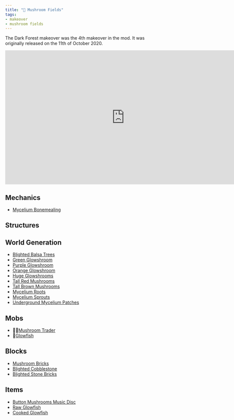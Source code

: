 ```yaml
---
title: "🍄 Mushroom Fields"
tags:
- makeover
- mushroom fields
---
```


The Dark Forest makeover was the 4th makeover in the mod. It was originally released on the 11th  of October 2020.

<iframe width="761" height="428" src="https://www.youtube.com/embed/6gi_nyZwFAE" title="We Overhauled Minecraft Mushroom Fields" frameborder="0" allow="accelerometer; autoplay; clipboard-write; encrypted-media; gyroscope; picture-in-picture; web-share" allowfullscreen></iframe>

## Mechanics
- [Mycelium Bonemealing](notes/mechanic/mycelium_bonemealing)

## Structures

## World Generation
- [Blighted Balsa Trees](notes/generation/blighted_balsa)
- [Green Glowshroom](notes/block/green_glowshroom)
- [Purple Glowshroom](notes/block/purple_glowshroom)
- [Orange Glowshroom](notes/block/orange_glowshroom)
- [Huge Glowshrooms](notes/generation/huge_glowshrooms)
- [Tall Red Mushrooms](notes/block/tall_red_mushroom)
- [Tall Brown Mushrooms](notes/block/tall_brown_mushroom)
- [Mycelium Roots](notes/block/mycelium_roots)
- [Mycelium Sprouts](notes/block/mycelium_sprouts)
- [Underground Mycelium Patches](notes/generation/underground_mycelium_patches.md)

## Mobs
- 🧟‍♂️[Mushroom Trader](notes/mob/mushroom_trader)
- 🐡[Glowfish](notes/mob/glowfish)

## Blocks
- [Mushroom Bricks](notes/block/mushroom_bricks)
- [Blighted Cobblestone](notes/block/blighted_cobblestone)
- [Blighted Stone Bricks](notes/block/blighted_stone_bricks)

## Items
- [Button Mushrooms Music Disc](notes/item/discs)
- [Raw Glowfish](notes/item/raw_glowfish)
- [Cooked Glowfish](notes/item/cooked_glowfish)